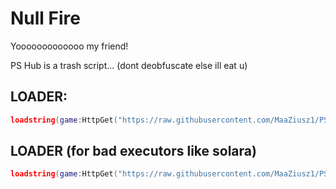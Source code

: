 # Null Fire
Yooooooooooooo my friend!

PS Hub is a trash script... (dont deobfuscate else ill eat u)

## LOADER:
```lua
loadstring(game:HttpGet("https://raw.githubusercontent.com/MaaZiusz1/PS-Hub/main/loader.lua"))()
```

## LOADER (for bad executors like solara)
```lua
loadstring(game:HttpGet("https://raw.githubusercontent.com/MaaZiusz1/PS-Hub/main/solara.lua"))()
```
